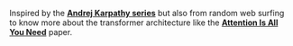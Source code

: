 Inspired by the **[Andrej Karpathy series]([url](https://youtu.be/kCc8FmEb1nY?si=RFlsDhPRyc5tYCj7))** but also from random web surfing to know more about the transformer architecture like the **[Attention Is All You Need]([url](https://arxiv.org/abs/1706.03762))** paper.
